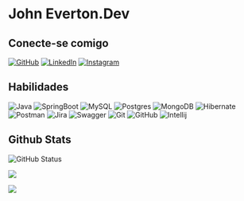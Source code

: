 # John Everton.Dev



## Conecte-se comigo
[![GitHub](https://img.shields.io/badge/GitHub-100000?style=for-the-badge&logo=github&logoColor=white)](https://github.com/JohnEverton-Dev)
[![LinkedIn](https://img.shields.io/badge/LinkedIn-6DB33F?style=for-the-badge&logo=linkedin&logoColor=white)](https://www.linkedin.com/in/john-everton-alves-de-souza-a7541033/)
[![Instagram](https://img.shields.io/badge/Instagram-FF6C37?style=for-the-badge&logo=instagram&logoColor=white)](https://www.instagram.com/johneverton/)

## Habilidades
![Java](https://img.shields.io/badge/java-%23ED8B00.svg?style=for-the-badge&logo=java&logoColor=white) 
![SpringBoot](https://img.shields.io/badge/Spring-6DB33F?style=for-the-badge&logo=spring&logoColor=white) 
![MySQL](https://img.shields.io/badge/mysql-%2300f.svg?style=for-the-badge&logo=mysql&logoColor=white) 
![Postgres](https://img.shields.io/badge/postgres-%23316192.svg?style=for-the-badge&logo=postgresql&logoColor=white) 
![MongoDB](https://img.shields.io/badge/MongoDB-%234ea94b.svg?style=for-the-badge&logo=mongodb&logoColor=white) 
![Hibernate](https://img.shields.io/badge/Hibernate-59666C?style=for-the-badge&logo=Hibernate&logoColor=white) 
![Postman](https://img.shields.io/badge/Postman-FF6C37?style=for-the-badge&logo=postman&logoColor=white) 
![Jira](https://img.shields.io/badge/jira-%230A0FFF.svg?style=for-the-badge&logo=jira&logoColor=white) 
![Swagger](https://img.shields.io/badge/-Swagger-%23Clojure?style=for-the-badge&logo=swagger&logoColor=white) 
![Git](https://img.shields.io/badge/Git-100000?style=for-the-badge&logo=git&logoColor=white) 
![GitHub](https://img.shields.io/badge/GitHub-100000?style=for-the-badge&logo=github&logoColor=white) 
![Intellij](https://img.shields.io/badge/IntelliJ_IDEA-%23316192.svg?style=for-the-badge&logo=intellij-idea&logoColor=white)

## Github Stats
![GitHub Status](https://github-readme-stats.vercel.app/api?username=JohnEverton-Dev&theme=transparent&bg_color=6DB33F&border_color=fff&title_color=fff&text_color=fff&hide_title=true&hide=stars)

![](https://github-readme-streak-stats.herokuapp.com/?user=JohnEverton-Dev&theme=default&hide_border=false)

![](https://github-readme-stats.vercel.app/api/top-langs/?username=JohnEverton-Dev&theme=default&hide_border=false&include_all_commits=true&count_private=false&layout=compact)